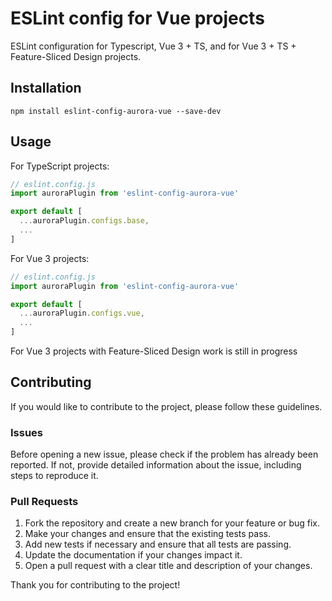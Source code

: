 # ESLint config for Vue projects
ESLint configuration for Typescript, Vue 3 + TS, and for Vue 3 + TS + Feature-Sliced Design projects.
## Installation
```
npm install eslint-config-aurora-vue --save-dev
```
## Usage
For TypeScript projects:
```js
// eslint.config.js
import auroraPlugin from 'eslint-config-aurora-vue'

export default [
  ...auroraPlugin.configs.base,
  ...
]
```
For Vue 3 projects:
```js
// eslint.config.js
import auroraPlugin from 'eslint-config-aurora-vue'

export default [
  ...auroraPlugin.configs.vue,
  ...
]
```
For Vue 3 projects with Feature-Sliced Design work is still in progress

## Contributing
If you would like to contribute to the project, please follow these guidelines.

### Issues
Before opening a new issue, please check if the problem has already been reported. If not, provide detailed information about the issue, including steps to reproduce it.

### Pull Requests
1. Fork the repository and create a new branch for your feature or bug fix.
2. Make your changes and ensure that the existing tests pass.
3. Add new tests if necessary and ensure that all tests are passing.
4. Update the documentation if your changes impact it.
5. Open a pull request with a clear title and description of your changes.

Thank you for contributing to the project!

